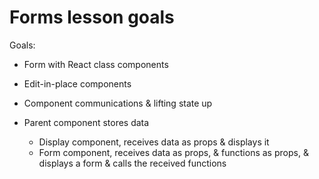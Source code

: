 # Forms lesson goals

Goals:
- Form with React class components
- Edit-in-place components
- Component communications & lifting state up

- Parent component stores data
    - Display component, receives data as props & displays it
    - Form component, receives data as props, & functions as props, & displays a form & calls the received functions

